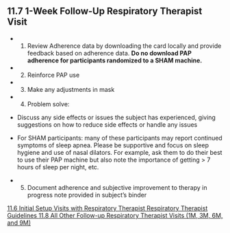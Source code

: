 ## 11.7 1-Week Follow-Up Respiratory Therapist Visit

* 1. Review Adherence data by downloading the card locally and provide feedback based on adherence data.  **Do no download PAP adherence for participants randomized to a SHAM machine.**
* 2. Reinforce PAP use
* 3. Make any adjustments in mask
* 4. Problem solve:

 * Discuss any side effects or issues the subject has experienced, giving suggestions on how to reduce side effects or handle any issues
 * For SHAM participants: many of these participants may report continued symptoms of sleep apnea. Please be supportive and focus on sleep hygiene and use of nasal dilators. For example, ask them to do their best to use their PAP machine but also note the importance of getting > 7 hours of sleep per night, etc.

* 5. Document adherence and subjective improvement to therapy in progress note provided in subject’s binder


<div class="center">
<div class="btn-group">
  <a href=":pages_path:/manuals/respiratory-therapist-guidelines/11-06-initial-setup-rt.md" class="btn btn-default">
    <span class="glyphicon glyphicon-chevron-left"></span>
    11.6 Initial Setup Visits with Respiratory Therapist
  </a>

  <a href=":pages_path:/manuals/respiratory-therapist-guidelines" class="btn btn-default">
    <span class="glyphicon glyphicon-chevron-up"></span>
    Respiratory Therapist Guidelines
  </a>

  <a href=":pages_path:/manuals/respiratory-therapist-guidelines/11-08-all-other-fu-rt.md" class="btn btn-success">
    11.8 All Other Follow-up Respiratory Therapist Visits (1M, 3M, 6M, and 9M)
    <span class="glyphicon glyphicon-chevron-right"></span>
  </a>
</div>
</div>
